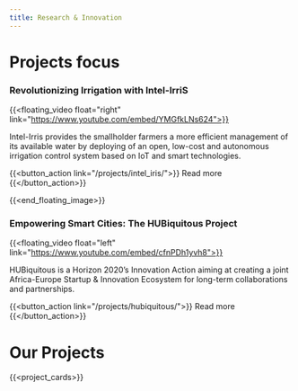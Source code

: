 ```yaml
---
title: Research & Innovation
---
```


Projects focus
==============

### Revolutionizing Irrigation with Intel-IrriS

{{<floating_video float="right" link="https://www.youtube.com/embed/YMGfkLNs624">}}

Intel-Irris provides the smallholder farmers a more efficient management of its available water by deploying of an open, low-cost and autonomous irrigation control system based on IoT and smart technologies.

{{<button_action link="/projects/intel_iris/">}} Read more {{</button_action>}}

{{<end_floating_image>}}

### Empowering Smart Cities: The HUBiquitous Project

{{<floating_video float="left" link="https://www.youtube.com/embed/cfnPDh1yvh8">}}

HUBiquitous is a Horizon 2020’s Innovation Action aiming at creating a joint Africa-Europe Startup & Innovation Ecosystem for long-term collaborations and partnerships. 

{{<button_action link="/projects/hubiquitous/">}} Read more {{</button_action>}}

Our Projects
============

{{<project_cards>}}

